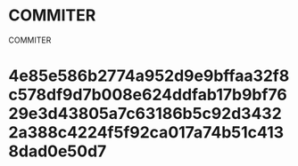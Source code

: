 # COMMITER
COMMITER






# 4e85e586b2774a952d9e9bffaa32f8c578df9d7b008e624ddfab17b9bf7629e3d43805a7c63186b5c92d34322a388c4224f5f92ca017a74b51c4138dad0e50d7
